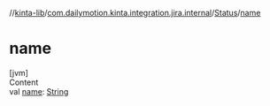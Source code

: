 //[kinta-lib](../../../index.md)/[com.dailymotion.kinta.integration.jira.internal](../index.md)/[Status](index.md)/[name](name.md)



# name  
[jvm]  
Content  
val [name](name.md): [String](https://kotlinlang.org/api/latest/jvm/stdlib/kotlin/-string/index.html)  



